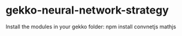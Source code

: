 # gekko-neural-network-strategy

Install the modules in your gekko folder: npm install convnetjs mathjs
